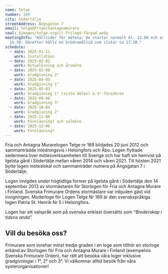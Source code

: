 ```yaml
---
name: Telge
number: 169
city: Södertälje
streetAddress: Ängsgatan 7
email: telge@friaochantagnamurare
seal: $images/telge-sigill-frilagd-färgad.webp
meetingInfo: "Hålltider för mötena: De startar normalt kl. 12.00 och avslutas ca
  15.30. Därefter hålls en brödramåltid som slutar ca 17.30."
schedule:
  - date: 2025-01-11
    work: Installation
  - date: 2025-02-01
    work: Ritualövning och årsmöte
  - date: 2025-03-08
    work: Gradgivning 2°
  - date: 2025-04-05
    work: Gradgivning 1°
  - date: 2025-05-03
    work: Gradgivning 1° (sista delen) & 3°-försäkran
  - date: 2025-09-06
    work: Gradgivning 3°
  - date: 2025-10-04
    work: Gradgivning 2°
  - date: 2025-11-08
    work: Föreläsning? och valmöte
  - date: 2025-12-06
    work: Föreläsning?
---
```

Fria och Antagna Murarelogen Telge nr 169 bildades 20 juni 2012 och sammanträdde inledningsvis i Helsingfors och Åbo. Logen flyttade sedermera över mötesverksamheten till Sverige och har haft sin hemvist på Igelsta gård i Södertälje mellan våren 2014 och våren 2021. Till hösten 2021 bytte logen möteslokal och sammanträder numera på Ängsgatan 7 i Södertälje.

Logen invigdes under högtidliga former på Igelsta gård i Södertälje den 14 september 2013 av stormästaren för Storlogen för Fria och Antagna Murare i Finland. Svenska Frimurare Ordens stormästare var inbjuden gäst vid invigningen. Moderloge för Logen Telge Nr 169 är den svenskspråkiga logen Patria St. Henrik Nr 5 i Helsingfors.

Logen har ett valspråk som på svenska enklast översätts som _“Broderskap i tidens anda”._

## Vill du besöka oss?

Frimurare som innehar minst tredje graden i en loge som tillhör en storloge erkänd av Storlogen för Fria och Antagna Murare i Finland (exempelvis Svenska Frimurare Orden), har rätt att besöka våra loger inklusive gradgivningar i 1°, 2° och 3°. Vi välkomnar alltid besök från våra systerorganisationer!